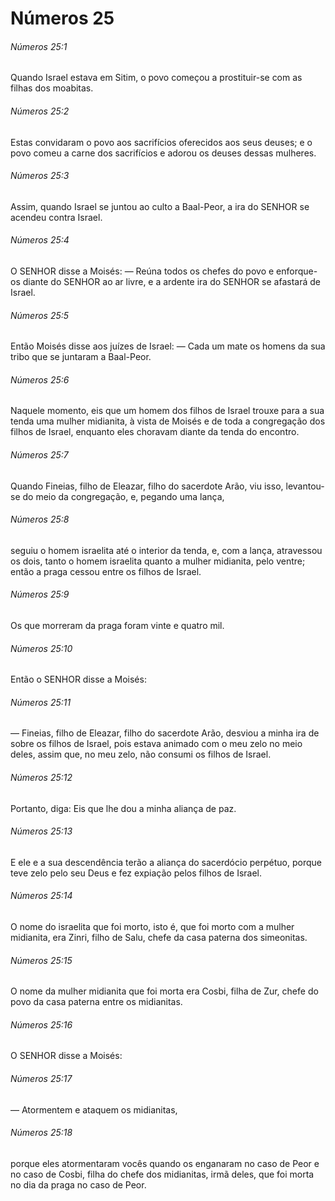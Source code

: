 # Números 25

###### Números 25:1

Quando Israel estava em Sitim, o povo começou a prostituir-se com as filhas dos moabitas.

###### Números 25:2

Estas convidaram o povo aos sacrifícios oferecidos aos seus deuses; e o povo comeu a carne dos sacrifícios e adorou os deuses dessas mulheres.

###### Números 25:3

Assim, quando Israel se juntou ao culto a Baal-Peor, a ira do SENHOR se acendeu contra Israel.

###### Números 25:4

O SENHOR disse a Moisés: — Reúna todos os chefes do povo e enforque-os diante do SENHOR ao ar livre, e a ardente ira do SENHOR se afastará de Israel.

###### Números 25:5

Então Moisés disse aos juízes de Israel: — Cada um mate os homens da sua tribo que se juntaram a Baal-Peor.

###### Números 25:6

Naquele momento, eis que um homem dos filhos de Israel trouxe para a sua tenda uma mulher midianita, à vista de Moisés e de toda a congregação dos filhos de Israel, enquanto eles choravam diante da tenda do encontro.

###### Números 25:7

Quando Fineias, filho de Eleazar, filho do sacerdote Arão, viu isso, levantou-se do meio da congregação, e, pegando uma lança,

###### Números 25:8

seguiu o homem israelita até o interior da tenda, e, com a lança, atravessou os dois, tanto o homem israelita quanto a mulher midianita, pelo ventre; então a praga cessou entre os filhos de Israel.

###### Números 25:9

Os que morreram da praga foram vinte e quatro mil.

###### Números 25:10

Então o SENHOR disse a Moisés:

###### Números 25:11

— Fineias, filho de Eleazar, filho do sacerdote Arão, desviou a minha ira de sobre os filhos de Israel, pois estava animado com o meu zelo no meio deles, assim que, no meu zelo, não consumi os filhos de Israel.

###### Números 25:12

Portanto, diga: Eis que lhe dou a minha aliança de paz.

###### Números 25:13

E ele e a sua descendência terão a aliança do sacerdócio perpétuo, porque teve zelo pelo seu Deus e fez expiação pelos filhos de Israel.

###### Números 25:14

O nome do israelita que foi morto, isto é, que foi morto com a mulher midianita, era Zinri, filho de Salu, chefe da casa paterna dos simeonitas.

###### Números 25:15

O nome da mulher midianita que foi morta era Cosbi, filha de Zur, chefe do povo da casa paterna entre os midianitas.

###### Números 25:16

O SENHOR disse a Moisés:

###### Números 25:17

— Atormentem e ataquem os midianitas,

###### Números 25:18

porque eles atormentaram vocês quando os enganaram no caso de Peor e no caso de Cosbi, filha do chefe dos midianitas, irmã deles, que foi morta no dia da praga no caso de Peor.

